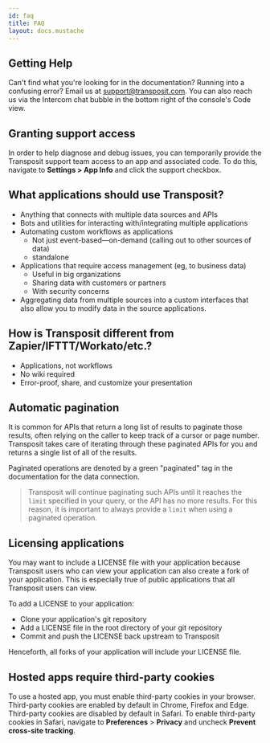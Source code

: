 ```yaml
---
id: faq
title: FAQ
layout: docs.mustache
---
```


## Getting Help

Can't find what you're looking for in the documentation? Running into a confusing error? Email us at [support@transposit.com](mailto:support@transposit.com). You can also reach us via the Intercom chat bubble in the bottom right of the console's Code view.

 ## Granting support access

In order to help diagnose and debug issues, you can temporarily provide the Transposit support team access to an app and associated code. To do this, navigate to **Settings > App Info** and click the support checkbox.

## What applications should use Transposit?

* Anything that connects with multiple data sources and APIs
* Bots and utilities for interacting with/integrating multiple applications
* Automating custom workflows as applications
  * Not just event-based&mdash;on-demand (calling out to other sources of data)
  * standalone
* Applications that require access management (eg, to business data)
  * Useful in big organizations
  * Sharing data with customers or partners
  * With security concerns
* Aggregating data from multiple sources into a custom interfaces that also allow you to modify data in the source applications.

## How is Transposit different from Zapier/IFTTT/Workato/etc.?

* Applications, not workflows
* No wiki required
* Error-proof, share, and customize your presentation

## Automatic pagination

It is common for APIs that return a long list of results to paginate those results, often relying on the caller to keep track of a cursor or page number. Transposit takes care of iterating through these paginated APIs for you and returns a single list of all of the results.

Paginated operations are denoted by a green "paginated" tag in the documentation for the data connection.

> Transposit will continue paginating such APIs until it reaches the `limit` specified in your query, or the API has no more results. For this reason, it is important to always provide a `limit` when using a paginated operation.

## Licensing applications

You may want to include a LICENSE file with your application because Transposit users who can view your application can also create a fork of your application. This is especially true of public applications that all Transposit users can view.

To add a LICENSE to your application:

* Clone your application's git repository
* Add a LICENSE file in the root directory of your git repository
* Commit and push the LICENSE back upstream to Transposit

Henceforth, all forks of your application will include your LICENSE file.

## Hosted apps require third-party cookies

To use a hosted app, you must enable third-party cookies in your browser. Third-party cookies are enabled by default in Chrome, Firefox and Edge. Third-party cookies are disabled by default in Safari. To enable third-party cookies in Safari, navigate to **Preferences** > **Privacy** and uncheck **Prevent cross-site tracking**.
